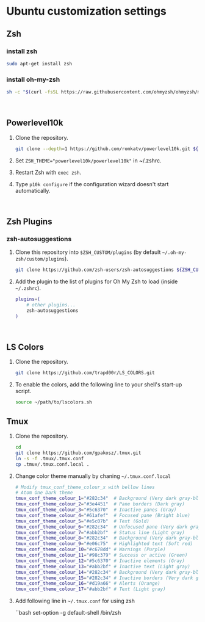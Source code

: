 # Ubuntu customization settings
## Zsh

### install zsh

```bash
sudo apt-get install zsh
```

### install oh-my-zsh

```bash
sh -c "$(curl -fsSL https://raw.githubusercontent.com/ohmyzsh/ohmyzsh/master/tools/install.sh)"
```

<br />

## Powerlevel10k

1. Clone the repository.
    ```bash
    git clone --depth=1 https://github.com/romkatv/powerlevel10k.git ${ZSH_CUSTOM:-$HOME/.oh-my-zsh/custom}/themes/powerlevel10k
    ```

2. Set `ZSH_THEME="powerlevel10k/powerlevel10k"` in ~/.zshrc.

3. Restart Zsh with `exec zsh`.

4. Type `p10k configure` if the configuration wizard doesn't start automatically.

<br />

## Zsh Plugins

### zsh-autosuggestions

1. Clone this repository into `$ZSH_CUSTOM/plugins` (by default `~/.oh-my-zsh/custom/plugins`).

    ```bash
    git clone https://github.com/zsh-users/zsh-autosuggestions ${ZSH_CUSTOM:-~/.oh-my-zsh/custom}/plugins/zsh-autosuggestions
    ```

2. Add the plugin to the list of plugins for Oh My Zsh to load (inside `~/.zshrc`).

    ```bash
    plugins=( 
        # other plugins...
        zsh-autosuggestions
    )
    ```

<br />

## LS Colors

1. Clone the repository.

    ```bash
    git clone https://github.com/trapd00r/LS_COLORS.git
    ```
2. To enable the colors, add the following line to your shell's start-up script.

    ```bash
    source ~/path/to/lscolors.sh
    ```

## Tmux

1. Clone the repository.

    ```bash
    cd
    git clone https://github.com/gpakosz/.tmux.git
    ln -s -f .tmux/.tmux.conf
    cp .tmux/.tmux.conf.local .
    ```

2. Change color theme manually by chaning `~/.tmux.conf.local`

   ```bash
   # Modify tmux_conf_theme_colour_x with bellow lines
   # Atom One Dark theme
   tmux_conf_theme_colour_1="#282c34"  # Background (Very dark gray-blue)
   tmux_conf_theme_colour_2="#3e4451"  # Pane borders (Dark gray)
   tmux_conf_theme_colour_3="#5c6370"  # Inactive panes (Gray)
   tmux_conf_theme_colour_4="#61afef"  # Focused pane (Bright blue)
   tmux_conf_theme_colour_5="#e5c07b"  # Text (Gold)
   tmux_conf_theme_colour_6="#282c34"  # Unfocused pane (Very dark gray-blue)
   tmux_conf_theme_colour_7="#abb2bf"  # Status line (Light gray)
   tmux_conf_theme_colour_8="#282c34"  # Background (Very dark gray-blue)
   tmux_conf_theme_colour_9="#e06c75"  # Highlighted text (Soft red)
   tmux_conf_theme_colour_10="#c678dd" # Warnings (Purple)
   tmux_conf_theme_colour_11="#98c379" # Success or active (Green)
   tmux_conf_theme_colour_12="#5c6370" # Inactive elements (Gray)
   tmux_conf_theme_colour_13="#abb2bf" # Inactive text (Light gray)
   tmux_conf_theme_colour_14="#282c34" # Background (Very dark gray-blue)
   tmux_conf_theme_colour_15="#282c34" # Inactive borders (Very dark gray-blue)
   tmux_conf_theme_colour_16="#d19a66" # Alerts (Orange)
   tmux_conf_theme_colour_17="#abb2bf" # Text (Light gray)
   ```

3. Add following line in `~/.tmux.conf` for using zsh

   ``bash
   set-option -g default-shell /bin/zsh
   ```
